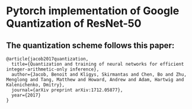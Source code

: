 # Pytorch implementation of Google Quantization of ResNet-50

## The quantization scheme follows this paper:
```
@article{jacob2017quantization,
  title={Quantization and training of neural networks for efficient integer-arithmetic-only inference},
  author={Jacob, Benoit and Kligys, Skirmantas and Chen, Bo and Zhu, Menglong and Tang, Matthew and Howard, Andrew and Adam, Hartwig and Kalenichenko, Dmitry},
  journal={arXiv preprint arXiv:1712.05877},
  year={2017}
}
```
